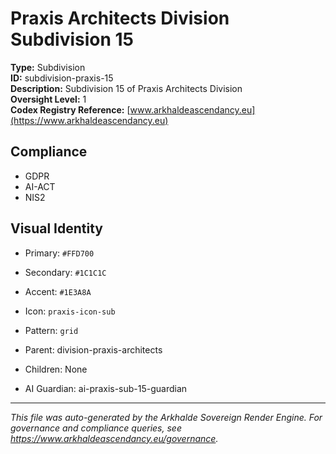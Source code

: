 # Praxis Architects Division Subdivision 15

**Type:** Subdivision  
**ID:** subdivision-praxis-15  
**Description:** Subdivision 15 of Praxis Architects Division  
**Oversight Level:** 1  
**Codex Registry Reference:** [www.arkhaldeascendancy.eu](https://www.arkhaldeascendancy.eu)

## Compliance

- GDPR
- AI-ACT
- NIS2

## Visual Identity

- Primary: `#FFD700`
- Secondary: `#1C1C1C`
- Accent: `#1E3A8A`
- Icon: `praxis-icon-sub`
- Pattern: `grid`


- Parent: division-praxis-architects
- Children: None
- AI Guardian: ai-praxis-sub-15-guardian

---

*This file was auto-generated by the Arkhalde Sovereign Render Engine. For governance and compliance queries, see https://www.arkhaldeascendancy.eu/governance.*